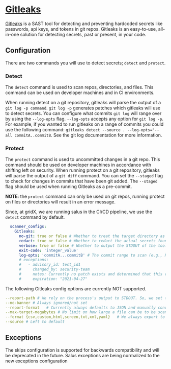 # [Gitleaks](https://github.com/zricethezav/gitleaks)

[Gitleaks](https://github.com/zricethezav/gitleaks) is a SAST tool for detecting and preventing hardcoded secrets like passwords, api keys, and tokens in git repos. Gitleaks is an easy-to-use, all-in-one solution for detecting secrets, past or present, in your code.

## Configuration

There are two commands you will use to detect secrets; `detect` and `protect`.

### Detect 

The `detect` command is used to scan repos, directories, and files. This command can be used on developer machines and in CI environments.

When running detect on a git repository, gitleaks will parse the output of a `git log -p command`. `git log -p` generates patches which gitleaks will use to detect secrets. You can configure what commits `git log` will range over by using the `--log-opts` flag. `--log-opts` accepts any option for `git log -p`. For example, if you wanted to run gitleaks on a range of commits you could use the following command: `gitleaks detect --source . --log-opts="--all commitA..commitB`. See the git log documentation for more information.

### Protect

The `protect` command is used to uncommitted changes in a git repo. This command should be used on developer machines in accordance with shifting left on security. When running protect on a git repository, gitleaks will parse the output of a `git diff` command. You can set the `--staged` flag to check for changes in commits that have been git added. The `--staged` flag should be used when running Gitleaks as a pre-commit.

**NOTE**: the `protect` command can only be used on git repos, running protect on files or directories will result in an error message.

Since, at gridX, we are running salus in the CI/CD pipeline, we use the `detect` command by default.

```yaml
  scanner_configs:
    Gitleaks:
      no-git: true or false # Whether to treat the target directory as a non Git repository
      redact: true or false # Whether to redact the actual secrets found in the repo
      verbose: true or false # Whether to output the STDOUT of the tool
      exit-code: 'integer_value'
      log-opts: 'commitA...commitB' # The commit range to scan (e.g., HEAD^...HEAD)
      # exceptions:
      #   - advisory_id: test_id1
      #     changed_by: security-team
      #     notes: Currently no patch exists and determined that this vulnerability is not exploitable.
      #     expiration: "2021-04-27"
```

The following Gitleaks config options are currently NOT supported.
```yaml
--report-path # We rely on the process's output to STDOUT. So, we set this to /dev/stdout
--no-banner # Always ignored/not set
--report-format   # Currently always defaults to JSON and manually converted to SARIF
--max-target-megabytes # No limit on how large a file can be to be scanned
--format {csv,custom,html,screen,txt,xml,yaml}   # We always export to JSON
--source # Left to default
```

## Exceptions

The skips configuration is supported for backwards compatibility and will be deprecated in the future. Salus exceptions are being normalized to the new exceptions configuration